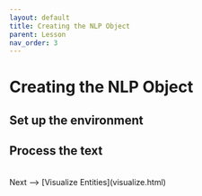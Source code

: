 ```yaml
---
layout: default
title: Creating the NLP Object
parent: Lesson
nav_order: 3
---
```


# Creating the NLP Object

## Set up the environment

## Process the text

<br />
Next --> [Visualize Entities](visualize.html)

